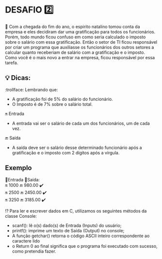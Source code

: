 # DESAFIO :two:

📌 Com a chegada do fim do ano, o espirito natalino tomou conta da empresa e eles decidiram dar
uma gratificação para todos os funcionários. Porém, todo mundo ficou confuso em como seria 
calculado o imposto sobre o salário com essa gratificação. Então o setor de TI ficou responsável
por criar um programa que auxiliasse os funcionários dos outros setores a calcular quanto receberiam
de salário com a gratificação e o imposto. Como você é o mais novo a entrar na empresa, ficou 
responsável por essa tarefa.

## 💡 Dicas:

:trollface: Lembrando que:
- A gratificação foi de 5% do salário do funcionário.
- O Imposto é de 7% sobre o salário total.

:on: Entrada
- A entrada vai ser o salário de cada um dos funcionários, um de cada vez.

:end: Saída
- A saída deve ser o salário desse determinado funcionário após a gratificação e o imposto com 
2 dígitos após a vírgula.

Exemplo
---
:small_red_triangle_down:Entrada	  :small_red_triangle:Saída:  <br>
:on: 1000		:end: 980.00 :heavy_check_mark: <br>
:on: 2500		:end: 2450.00 :heavy_check_mark: <br>
:on: 3250		:end: 3185.00 :heavy_check_mark: <br>

⁉️ Para ler e escrever dados em C, utilizamos os seguintes métodos da classe Console:  
- scanf(): lê o(s) dado(s) de Entrada (Inputs) do usuário; 
- printf(): imprime um texto de Saída (Output) no console;
- A função getchar() retorna o código ASCII inteiro correspondente ao caractere lido
- o Return 0 ao final significa que o programa foi executado com sucesso, como pretendia fazer.